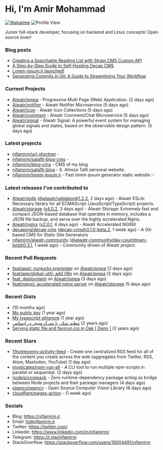 # Hi, I'm Amir Mohammad
[![Wakatime](https://wakatime.com/badge/user/68776a95-d771-48a4-a960-90136239e4fd.svg)](https://wakatime.com/@68776a95-d771-48a4-a960-90136239e4fd)
![Profile View](https://komarev.com/ghpvc/?username=njfamirm)

Junior full-stack developer, focusing on backend and Linux concepts!
Open source lover!

### Blog posts

- [Creating a Searchable Reading List with Strapi CMS Custom API](https://www.njfamirm.ir/en/blog/strapi-custom-api/)
- [A Step-by-Step Guide to Self-Hosting Decap CMS](https://www.njfamirm.ir/en/blog/self-hosting-decap-cms/)
- [Lorem-ipsum.ir launched!](https://www.njfamirm.ir/en/blog/lorem-ipsum-ir-launched/)
- [Separating Commits in Git: A Guide to Streamlining Your Workflow](https://www.njfamirm.ir/en/blog/git-separate/)


### Current Projects

- [Alwatr/pmpa](https://github.com/Alwatr/pmpa) - Progressive Multi Page (Web) Application. (2 days ago)
- [Alwatr/notifier](https://github.com/Alwatr/notifier) - Alwatr Notifier Microservice (5 days ago)
- [Alwatr/icon](https://github.com/Alwatr/icon) - Alwatr Icon Collections (5 days ago)
- [Alwatr/comment](https://github.com/Alwatr/comment) - Alwatr Comment/Chat Microservice (5 days ago)
- [Alwatr/signal](https://github.com/Alwatr/signal) - Alwatr Signal: A powerful event system for managing global signals and states, based on the observable design pattern. (5 days ago)

### Latest projects

- [njfamirm/url-shortner](https://github.com/njfamirm/url-shortner) - 
- [njfamirm/satafti-blog-cms](https://github.com/njfamirm/satafti-blog-cms) - 
- [njfamirm/blog-cms](https://github.com/njfamirm/blog-cms) - CMS of my blog
- [njfamirm/satafti-blog](https://github.com/njfamirm/satafti-blog) - S. Alireza Tafti personal website.
- [njfamirm/lorem-ipsum.ir](https://github.com/njfamirm/lorem-ipsum.ir) - Fast lorem ipsum generator static website ✅

### Latest releases I've contributed to

- [Alwatr/eslib](https://github.com/Alwatr/eslib) ([@alwatr/validator@1.2.2](https://github.com/Alwatr/eslib/releases/tag/%40alwatr/validator%401.2.2), 2 days ago) - Alwatr ESLib: Necessary library for all ECMAScript (JavaScript/TypeScript) projects.
- [Alwatr/storage](https://github.com/Alwatr/storage) ([v4.0.2](https://github.com/Alwatr/storage/releases/tag/v4.0.2), 3 days ago) - Alwatr Storage: Extremely fast and compact JSON-based database that operates in memory, includes a JSON file backup, and serve over the highly accelerated Nginx.
- [Alwatr/nginx](https://github.com/Alwatr/nginx) ([v2.0.1](https://github.com/Alwatr/nginx/releases/tag/v2.0.1), 4 days ago) - Alwatr Accelerated NGINX
- [decaporg/decap-cms](https://github.com/decaporg/decap-cms) ([decap-cms@3.1.0-beta.2](https://github.com/decaporg/decap-cms/releases/tag/decap-cms%403.1.0-beta.2), 1 week ago) - A Git-based CMS for Static Site Generators
- [njfamirm/alwatr-community](https://github.com/njfamirm/alwatr-community) ([@alwatr-community/day-countdown-bot@0.3.1](https://github.com/njfamirm/alwatr-community/releases/tag/%40alwatr-community/day-countdown-bot%400.3.1), 1 week ago) - Community driven of Alwatr project.

### Recent Pull Requests

- [feat(app): nunjucks prerender](https://github.com/Alwatr/pmpa/pull/20) on [Alwatr/pmpa](https://github.com/Alwatr/pmpa) (2 days ago)
- [feat(app/global-util): add i18n](https://github.com/Alwatr/pmpa/pull/19) on [Alwatr/pmpa](https://github.com/Alwatr/pmpa) (2 days ago)
- [feat: deployment](https://github.com/Alwatr/pmpa/pull/15) on [Alwatr/pmpa](https://github.com/Alwatr/pmpa) (3 days ago)
- [feat(nginx): accelerated nginx server](https://github.com/Alwatr/storage/pull/139) on [Alwatr/storage](https://github.com/Alwatr/storage) (5 days ago)

### Recent Gists

- [](https://gist.github.com/022d07ecd84e69ad31ef0bcd32d86b59) (10 months ago)
- [My public key](https://gist.github.com/879f720c9ca74a0934ce571b7285ed34) (1 year ago)
- [My typescript gitignore](https://gist.github.com/6a40b1912daab3f91a02a7b53f3f76c3) (1 year ago)
- [تنظیم شکن با نتورک منیجر در لینوکس](https://gist.github.com/cc40c344e89bdcdf77085cbf1fc05162) (2 years ago)
- [Serving static file and favicon.ico in Oak [ Deno ] ](https://gist.github.com/9bcaca2b6a672e729c099193b4aafe9f) (2 years ago)

### Recent Stars

- [11ty/eleventy-activity-feed](https://github.com/11ty/eleventy-activity-feed) - Create one centralized RSS feed for all of the content you create across the web (aggregates from Twitter, RSS, Atom, Mastodon, YouTube) (1 day ago)
- [mysticatea/npm-run-all](https://github.com/mysticatea/npm-run-all) - A CLI tool to run multiple npm-scripts in parallel or sequential. (2 days ago)
- [nodejs/corepack](https://github.com/nodejs/corepack) - Zero-runtime-dependency package acting as bridge between Node projects and their package managers (4 days ago)
- [opencv/opencv](https://github.com/opencv/opencv) - Open Source Computer Vision Library (6 days ago)
- [cloudflare/pages-action](https://github.com/cloudflare/pages-action) -  (1 week ago)

### Socials

- Blog: https://njfamirm.ir
- Email: hi@njfamirm.ir
- Twitter: https://twitter.com/
- Linkedin: https://www.linkedin.com/in/njfamirm/
- Telegram: https://t.me/njfamirm
- StackOverflow: https://stackoverflow.com/users/18004491/njfamirm
